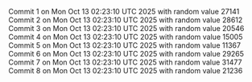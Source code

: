 Commit 1 on Mon Oct 13 02:23:10 UTC 2025 with random value 27141
Commit 2 on Mon Oct 13 02:23:10 UTC 2025 with random value 28612
Commit 3 on Mon Oct 13 02:23:10 UTC 2025 with random value 20546
Commit 4 on Mon Oct 13 02:23:10 UTC 2025 with random value 15005
Commit 5 on Mon Oct 13 02:23:10 UTC 2025 with random value 11367
Commit 6 on Mon Oct 13 02:23:10 UTC 2025 with random value 29265
Commit 7 on Mon Oct 13 02:23:10 UTC 2025 with random value 31477
Commit 8 on Mon Oct 13 02:23:10 UTC 2025 with random value 21236
